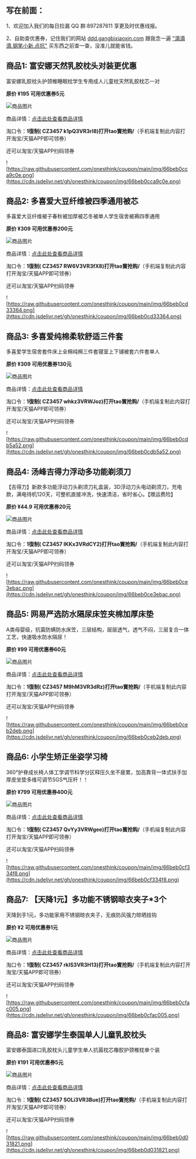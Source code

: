 ## 写在前面：

1、欢迎加入我们的每日捡漏 QQ 群:897287611 享更及时优惠线报。

2、自助查优惠券，记住我们的网站 [ddd.gangbixiaoxin.com](https://ddd.gangbixiaoxin.com) 跟我念一遍 ["滴滴滴.钢笔小新.点抗"](https://ddd.gangbixiaoxin.com) 买东西之前查一查，没准儿就能省钱。

## 商品1: 富安娜天然乳胶枕头对装更优惠

富安娜乳胶枕头护颈椎睡眠枕学生专用成人儿童枕天然乳胶枕芯一对

**原价 ¥195 可用优惠券5元**

![商品图片](https://img.alicdn.com/bao/uploaded/i1/268691146/O1CN01zZcQh21KKus9Mpb6T_!!0-item_pic.jpg)

商品详情：[点击此处查看商品详情](https://s.click.taobao.com/t?e=m%3D2%26s%3DUfQicYt%2Bogtw4vFB6t2Z2ueEDrYVVa64yK8Cckff7TVRAdhuF14FMemmwZZrChWuRitN3%2FurF3zWbLW7uhxyboGvCrJWHk1%2FTyVl44vrPmd3miNKHWpinpVm%2FOAUUFw71qrpxiwMoCNxc1AtbZGVS6T%2BUggJWajDANelHFmkak%2BMHuv7RoNv0Q0jFsbsQ7KWolOnmXIO3fJ6XIBt42pMKsj2JM3N6u8RFI9h8XwrUlgDkdQ%2FgqjkLd%2B1guUI8vUilbRMz6GTKAYZjQKfJ2UQf03O4wtQ3K90XH5t%2B8W%2BDyVzN7asJ6pESVSQHqsWuRWuX0%2B3obhRTo5xKmPmpIKZsA%3D%3D&amp;union_lens=lensId:TAPI@1723773121@21671028_125b_19158e271f9_3846@01)

淘口令：**1復制( CZ3457 k1pQ3VR3rI8)打开tao寳抢购/**（手机端复制此内容打开淘宝/天猫APP即可领券）</p>

还可以淘宝/天猫APP扫码领券

![https://raw.githubusercontent.com/onesthink/coupon/main/img/66beb0cca9c0e.png](https://cdn.jsdelivr.net/gh/onesthink/coupon/img/66beb0cca9c0e.png)

## 商品2: 多喜爱大豆纤维被四季通用被芯

多喜爱大豆纤维被子春秋被加厚被芯冬被单人学生宿舍被褥四季通用

**原价 ¥309 可用优惠券200元**

![商品图片](https://img.alicdn.com/bao/uploaded/i3/114141735/O1CN01wNaiQV1Ogg9fubkya_!!114141735.jpg)

商品详情：[点击此处查看商品详情](https://s.click.taobao.com/t?e=m%3D2%26s%3Dm51rhjyaZJxw4vFB6t2Z2ueEDrYVVa64yK8Cckff7TVRAdhuF14FMemmwZZrChWu8sviUM61dt3WbLW7uhxyboGvCrJWHk1%2FTyVl44vrPmd3miNKHWpinpVm%2FOAUUFw71qrpxiwMoCNxc1AtbZGVS4jvfJUO2dWfFlpleWM4KCCMHuv7RoNv0Q0jFsbsQ7KWDlYK53RMoBdf3jue887VKGAyjiYsHbF3KJuMPmgjDLhqlCfclJx3TqkRQ6uCoXlZlbRMz6GTKAYZjQKfJ2UQf03O4wtQ3K90k8IJaq3v7HJulw7IwquLYIBbPUVZhqWnX0%2B3obhRTo5xKmPmpIKZsA%3D%3D&amp;union_lens=lensId:TAPI@1723773122@213dcdf8_123b_19158e27983_333c@01)

淘口令：**1復制( CZ3457 RW6V3VR3fX8)打开tao寳抢购/**（手机端复制此内容打开淘宝/天猫APP即可领券）</p>

还可以淘宝/天猫APP扫码领券

![https://raw.githubusercontent.com/onesthink/coupon/main/img/66beb0cd33364.png](https://cdn.jsdelivr.net/gh/onesthink/coupon/img/66beb0cd33364.png)

## 商品3: 多喜爱纯棉柔软舒适三件套

多喜爱学生宿舍套件床上全棉纯棉三件套寝室上下铺被套六件套单人

**原价 ¥309 可用优惠券130元**

![商品图片](https://img.alicdn.com/bao/uploaded/i3/114141735/O1CN01DyQgYX1Ogg9X7pfh9_!!0-item_pic.jpg)

商品详情：[点击此处查看商品详情](https://s.click.taobao.com/t?e=m%3D2%26s%3D5PHHcA3ILpVw4vFB6t2Z2ueEDrYVVa64yK8Cckff7TVRAdhuF14FMemmwZZrChWuxq3IhSJN6GTWbLW7uhxyboGvCrJWHk1%2FTyVl44vrPmd3miNKHWpinpVm%2FOAUUFw71qrpxiwMoCNxc1AtbZGVS4jvfJUO2dWfFlpleWM4KCCMHuv7RoNv0Q0jFsbsQ7KWtnRaZSZm8Lb2duX2VGvynsUQuC2yDRVZtqQxJHDXt4K42yJufYcdR9AafwobB%2BlOlbRMz6GTKAYZjQKfJ2UQf03O4wtQ3K90XH5t%2B8W%2BDyUsvk6sfECiL98V7XxcEiF%2BX0%2B3obhRTo5xKmPmpIKZsA%3D%3D&amp;union_lens=lensId:TAPI@1723773124@21666de3_1242_19158e27f40_b33e@01)

淘口令：**1復制( CZ3457 whkz3VRWJoz)打开tao寳抢购/**（手机端复制此内容打开淘宝/天猫APP即可领券）</p>

还可以淘宝/天猫APP扫码领券

![https://raw.githubusercontent.com/onesthink/coupon/main/img/66beb0cdb5a52.png](https://cdn.jsdelivr.net/gh/onesthink/coupon/img/66beb0cdb5a52.png)

## 商品4: 汤峰吉得力浮动多功能剃须刀

【吉得力】新款多功能浮动刀头剃须刀礼盒装，3D浮动刀头电动剃须刀，充电款，满电待机120天，可整机直接冲洗，快速清洁，省时省心。【赠运费险】

**原价 ¥44.9 可用优惠券20元**

![商品图片](https://img.alicdn.com/imgextra/i4/4033592471/O1CN01XPm0ZQ1U7leuZJ5mg_!!4033592471.jpg)

商品详情：[点击此处查看商品详情](https://s.click.taobao.com/t?e=m%3D2%26s%3DVgXk%2FpZGaMRw4vFB6t2Z2ueEDrYVVa64yK8Cckff7TVRAdhuF14FMemmwZZrChWu5x%2BIUlGKNpXWbLW7uhxyboGvCrJWHk1%2FTyVl44vrPmd3miNKHWpinpVm%2FOAUUFw71qrpxiwMoCNxc1AtbZGVS%2BuY4IHbd%2Fdkei1OlWJ7JCjNEPXytV9ALoS4zvCRUrquOhS6RpUQ6yqeUvJ9gLMXxyTOuSnikrf1Ot%2FeaDFNFbB043i3JNvLtugrBAW08XlcjHmzXR5ftywbkJ5QxPS2Ci%2FKfJmqgrYAfWsUjZoD5RCveYZY2V7DpnC%2FdLuSXF8PDseal0NfMDXJpWvVCAyWdKJn5AyUbPoV&amp;union_lens=lensId:TAPI@1723773125@216622e7_1260_19158e28543_caf7@01)

淘口令：**1復制( CZ3457 IKKx3VRdCY2)打开tao寳抢购/**（手机端复制此内容打开淘宝/天猫APP即可领券）</p>

还可以淘宝/天猫APP扫码领券

![https://raw.githubusercontent.com/onesthink/coupon/main/img/66beb0ce3ebac.png](https://cdn.jsdelivr.net/gh/onesthink/coupon/img/66beb0ce3ebac.png)

## 商品5: 网易严选防水隔尿床笠夹棉加厚床垫

A类母婴级，抗菌防螨防水床笠，三层结构，层层透气，透气不闷，三层复合一体工艺，快速吸水防水隔尿！

**原价 ¥99 可用优惠券60元**

![商品图片](https://img.alicdn.com/imgextra/i1/1084248118/O1CN01JMnoKi29q69fMIDwJ_!!1084248118.jpg)

商品详情：[点击此处查看商品详情](https://s.click.taobao.com/t?e=m%3D2%26s%3DKu5Ow23pBGtw4vFB6t2Z2ueEDrYVVa64yK8Cckff7TVRAdhuF14FMemmwZZrChWulovu%2FCElQOvWbLW7uhxyboGvCrJWHk1%2FTyVl44vrPmd3miNKHWpinpVm%2FOAUUFw71qrpxiwMoCNxc1AtbZGVS2dNvrz0aa2eJSkBjx9AGggLZMqoQW%2BfuKGzo1lVxIio7v4HXBMOoYn%2Fq42aEaSZqkQmVdRrEV7Zu8LdblLGX82eBHYoy9KAYJAgJgn%2Bj9tip6J3eyIxyD04%2BfirBrx7mM7AMx9cWAx%2BEiM%2FlSG%2FbZQ5htn9ZBNSxt41iiAA%2FouSU1NVKZy3ECfGDF1NzTQoPw%3D%3D&amp;union_lens=lensId:TAPI@1723773127@21667d7c_121e_19158e28aaa_4f36@01)

淘口令：**1復制( CZ3457 M9hM3VR3dRz)打开tao寳抢购/**（手机端复制此内容打开淘宝/天猫APP即可领券）</p>

还可以淘宝/天猫APP扫码领券

![https://raw.githubusercontent.com/onesthink/coupon/main/img/66beb0ceb2deb.png](https://cdn.jsdelivr.net/gh/onesthink/coupon/img/66beb0ceb2deb.png)

## 商品6: 小学生矫正坐姿学习椅

360°护脊成长椅人体工学调节科学分区释压久坐不疲累，加高靠背一体式扶手加厚皮坐垫多维可调节SGS气压杆！！

**原价 ¥799 可用优惠券400元**

![商品图片](https://img.alicdn.com/imgextra/i4/709718915/O1CN01l8R0Pl2Fj7uJyUElD_!!709718915.png)

商品详情：[点击此处查看商品详情](https://s.click.taobao.com/t?e=m%3D2%26s%3Dy%2Bk2YwxXT6hw4vFB6t2Z2ueEDrYVVa64yK8Cckff7TVRAdhuF14FMemmwZZrChWu79%2FTFaMDK6TWbLW7uhxyboGvCrJWHk1%2FTyVl44vrPmd3miNKHWpinpVm%2FOAUUFw71qrpxiwMoCNxc1AtbZGVSyp1XRiJBbntr28oDaAKUvbNEPXytV9ALoS4zvCRUrqusfBrpyXiZF9ccdPKqBoNBHcMVBzA3H3x8HQj14Jd3I41JANmalM%2BGeYeUTM68cnp0NWfvkKSsI5TU1UpnLcQJ9kYvQZuIwx3oGeIQL4Fi9HyX9BhvJmN7PU4Q%2BnxeInqhgcbUccTft%2B228n1ngbVmA%3D%3D&amp;union_lens=lensId:TAPI@1723773129@213e6c04_1230_19158e292ac_9e9f@01)

淘口令：**1復制( CZ3457 QvYy3VRWgee)打开tao寳抢购/**（手机端复制此内容打开淘宝/天猫APP即可领券）</p>

还可以淘宝/天猫APP扫码领券

![https://raw.githubusercontent.com/onesthink/coupon/main/img/66beb0cf334f8.png](https://cdn.jsdelivr.net/gh/onesthink/coupon/img/66beb0cf334f8.png)

## 商品7: 【天降1元】多功能不锈钢晾衣夹子*3个

天降到手1元，多功能家用不锈钢晾衣夹子，无痕防风强力晾晒挂钩

**原价 ¥2 可用优惠券1元**

![商品图片](https://img.alicdn.com/i3/3937219703/O1CN01kKsNaA2LY1zrARQHn_!!3937219703-0-C2M.jpg)

商品详情：[点击此处查看商品详情](https://s.click.taobao.com/t?e=m%3D2%26s%3DUPpw5u60Im9w4vFB6t2Z2ueEDrYVVa64yK8Cckff7TVRAdhuF14FMe4fm9tWC7hkJ1gyddu7kN%2FWbLW7uhxyboGvCrJWHk1%2FTyVl44vrPmd3miNKHWpinpVm%2FOAUUFw71qrpxiwMoCNxc1AtbZGVS7YVf%2FNg5yFho%2FxekaLBCCHNEPXytV9ALoS4zvCRUrquFdySDq37c84JaOUqWsgH6NsmCL%2BoUOG0j4UcYEJfJIskBd7vg619meE6BwNWQUTh20hQLBTmZQRTU1UpnLcQJ9kYvQZuIwx3oGeIQL4Fi9Egc%2F31nwJltpqsQfYAzB6ihgcbUccTft%2B228n1ngbVmA%3D%3D&amp;umpChannel=tblmqdyh&amp;u_channel=tblmqdyh&amp;union_lens=lensId:TAPI@1723773130@2107155a_1228_19158e2982c_c9f1@01)

淘口令：**1復制( CZ3457 rkIS3VR3H13)打开tao寳抢购/**（手机端复制此内容打开淘宝/天猫APP即可领券）</p>

还可以淘宝/天猫APP扫码领券

![https://raw.githubusercontent.com/onesthink/coupon/main/img/66beb0cfac005.png](https://cdn.jsdelivr.net/gh/onesthink/coupon/img/66beb0cfac005.png)

## 商品8: 富安娜学生泰国单人儿童乳胶枕头

富安娜泰国进口乳胶枕头儿童学生单人抗菌枕芯橡胶护颈椎枕单个装

**原价 ¥191 可用优惠券5元**

![商品图片](https://img.alicdn.com/bao/uploaded/i2/268691146/O1CN01BrplAH1KKus6MNJ55_!!0-item_pic.jpg)

商品详情：[点击此处查看商品详情](https://s.click.taobao.com/t?e=m%3D2%26s%3DZ%2FQJ3BF43Glw4vFB6t2Z2ueEDrYVVa64yK8Cckff7TVRAdhuF14FMe4fm9tWC7hk8sviUM61dt3WbLW7uhxyboGvCrJWHk1%2FTyVl44vrPmd3miNKHWpinpVm%2FOAUUFw71qrpxiwMoCNxc1AtbZGVS6T%2BUggJWajDANelHFmkak%2BMHuv7RoNv0dIOLe2GUnGWK3GkZDPC4%2BxZvPfJN7x5WvB5%2B5sSDX%2FGkMIMgmZWoWsGWGkw9DErdTlunM6x0b4QcL0fN4iTUztg8VhBfy5qNV9Pt6G4UU6O%2FufIeaShmLvSzVi7NyY7ocZr131EVmsTwKYnk10ZzO4HQf7B5XnBNcYl7w3%2FA2kb&amp;union_lens=lensId:TAPI@1723773132@21070768_20c9_19158e29dae_35b8@01)

淘口令：**1復制( CZ3457 SOLi3VR3Bue)打开tao寳抢购/**（手机端复制此内容打开淘宝/天猫APP即可领券）</p>

还可以淘宝/天猫APP扫码领券

![https://raw.githubusercontent.com/onesthink/coupon/main/img/66beb0d031821.png](https://cdn.jsdelivr.net/gh/onesthink/coupon/img/66beb0d031821.png)

